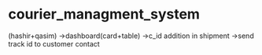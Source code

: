 # courier_managment_system 



(hashir+qasim)
->dashboard(card+table)
->c_id addition in shipment
->send track id to customer contact